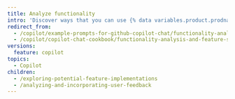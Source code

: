 ```yaml
---
title: Analyze functionality
intro: 'Discover ways that you can use {% data variables.product.prodname_copilot %} to improve the functionality of your project.'
redirect_from:
  - /copilot/example-prompts-for-github-copilot-chat/functionality-analysis-and-feature-suggestions
  - /copilot/copilot-chat-cookbook/functionality-analysis-and-feature-suggestions
versions:
  feature: copilot
topics:
  - Copilot
children:
  - /exploring-potential-feature-implementations
  - /analyzing-and-incorporating-user-feedback
---
```


